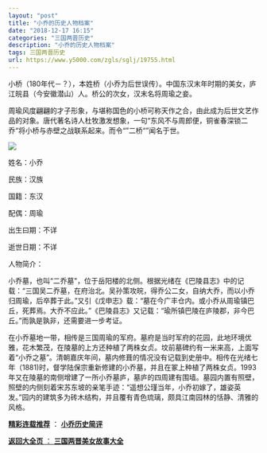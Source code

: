 ```yaml
---
layout: "post"
title: "小乔的历史人物档案"
date: "2018-12-17 16:15"
categories: "三国两晋历史"
description: "小乔的历史人物档案"
tags: 三国两晋历史
url: https://www.y5000.com/zgls/sglj/19755.html
---
```






小桥（180年代－？），本姓桥（小乔为后世误传）。中国东汉末年时期的美女，庐江皖县（今安徽潜山）人。桥公的次女，汉末名将周瑜之妾。

周瑜风度翩翩的才子形象，与堪称国色的小桥可称天作之合，由此成为后世文艺作品的对象。唐代著名诗人杜牧激发想象，一句“东风不与周郎便，铜雀春深锁二乔“将小桥与赤壁之战联系起来。而令“”二桥“”闻名于世。

![](https://img.y5000.com/uploads/allimg/170426/6-1F4260926005R.jpg)

姓名：小乔

民族：汉族

国籍：东汉

配偶：周瑜

出生曰期：不详

逝世日期：不详

人物简介：

小乔墓，也叫“二乔墓"，位于岳阳楼的北侧。根据光绪在《巴陵县志》中的记载：“三国吴二乔墓，在府治北。吴孙策攻皖，得乔公二女，自纳大乔，而以小乔归周瑜，后卒葬于此。”又引《戊申志》载：“墓在今广丰仓内。或小乔从周瑜镇巴丘，死葬焉。大乔不应此。”《巴陵县志》又记载：“瑜所镇巴陵在庐陵郡，非今巴丘。”而孰是孰非，还需要进一步考证。

在小乔墓地一带，相传是三国周瑜的军府。墓府是当时军府的花园，此地环境优雅，花木繁茂，在陵墓的上方还种植了两株女贞。坟前墓碑约有一米来高，上面写着“小乔之墓”。清朝嘉庆年间，墓内修葺的情况没有记载到史册中。相传在光绪七年（1881)时，督学陆保宗重新修建的小乔墓，并且在冢上种植了两株女贞。1993年又在陵墓的南侧增建了一所小乔墓庐，墓庐的四周建有围墙。墓园内置有照壁，照壁的内侧刻着宋苏东坡的亲笔手迹：“遥想公瑾当年，小乔初嫁了，雄姿英发。”园内的建筑多为砖木结构，并且覆有青色琉璃，颇具江南园林的恬静、清雅的风格。

**[精彩连载推荐](https://www.y5000.com/zgls/sglj/19757.html)** ：
**[小乔历史简评](https://www.y5000.com/zgls/sglj/19757.html)**

[**返回大全页** ： **三国两晋美女故事大全**](https://www.y5000.com/zgls/sglj/19752.html)
